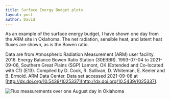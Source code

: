 ```yaml
---
title: Surface Energy Budget plots
layout: post
author: David
---
```

As an example of the surface energy budget, I have shown one day from the ARM site in Oklahoma.  The net radiation, sensible heat, and latent heat fluxes are shown, as is the Bowen ratio.  

Data are from Atmospheric Radiation Measurement (ARM) user facility. 2016. Energy Balance Bowen Ratio Station (30EBBR). 1993-07-04 to 2021-09-06, Southern Great Plains (SGP) Lamont, OK (Extended and Co-located with C1) (E13). Compiled by D. Cook, R. Sullivan, D. Whiteman, E. Keeler and B. Ermold. ARM Data Center. Data set accessed 2021-09-08 at [http://dx.doi.org/10.5439/1025337](http://dx.doi.org/10.5439/1025337).  

![Flux measurements over one August day in Oklahoma](https://duq.box.com/shared/static/ncqe5qtr8t391vvgmqyhpks6nlfsz4r3.jpg)
